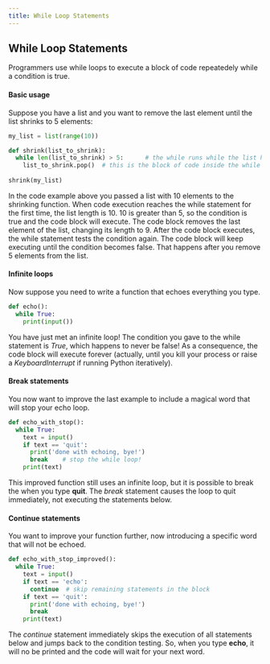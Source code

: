```yaml
---
title: While Loop Statements
---
```

## While Loop Statements

Programmers use while loops to execute a block of code repeatedely while a condition is true.

#### Basic usage

Suppose you have a list and you want to remove the last element until the list shrinks to 5 elements:

```python
my_list = list(range(10))

def shrink(list_to_shrink):
  while len(list_to_shrink) > 5:      # the while runs while the list has more than 5 elements
    list_to_shrink.pop()  # this is the block of code inside the while loop
    
shrink(my_list)
```

In the code example above you passed a list with 10 elements to the shrinking function. When code execution reaches the while statement for the first time, the list length is 10. 10 is greater than 5, so the condition is true and the code block will execute. The code block removes the last element of the list, changing its length to 9. After the code block executes, the while statement tests the condition again. The code block will keep executing until the condition becomes false. That happens after you remove 5 elements from the list.

#### Infinite loops

Now suppose you need to write a function that echoes everything you type.

```python
def echo():
  while True:
    print(input())
```

You have just met an infinite loop! The condition you gave to the while statement is *True*, which happens to never be false! As a consequence, the code block will execute forever (actually, until you kill your process or raise a *KeyboardInterrupt* if running Python iteratively).

#### Break statements

You now want to improve the last example to include a magical word that will stop your echo loop.

```python
def echo_with_stop():
  while True:
    text = input()
    if text == 'quit':
      print('done with echoing, bye!')
      break    # stop the while loop!
    print(text)
```

This improved function still uses an infinite loop, but it is possible to break the when you type **quit**. The *break* statement causes the loop to quit immediately, not executing the statements below.

#### Continue statements

You want to improve your function further, now introducing a specific word that will not be echoed.

```python
def echo_with_stop_improved():
  while True:
    text = input()
    if text == 'echo':
      continue  # skip remaining statements in the block
    if text == 'quit':
      print('done with echoing, bye!')
      break   
    print(text)
```
 
 The *continue* statement immediately skips the execution of all statements below and jumps back to the condition testing. So, when you type **echo**, it will no be printed and the code will wait for your next word.
